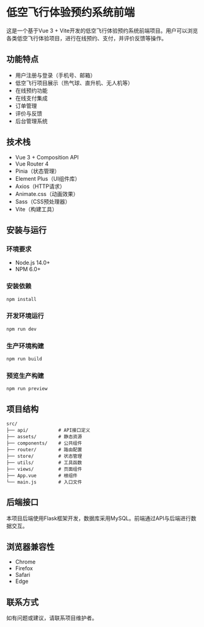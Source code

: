 # 低空飞行体验预约系统前端

这是一个基于Vue 3 + Vite开发的低空飞行体验预约系统前端项目。用户可以浏览各类低空飞行体验项目，进行在线预约、支付，并评价反馈等操作。

## 功能特点

- 用户注册与登录（手机号、邮箱）
- 低空飞行项目展示（热气球、直升机、无人机等）
- 在线预约功能
- 在线支付集成
- 订单管理
- 评价与反馈
- 后台管理系统

## 技术栈

- Vue 3 + Composition API
- Vue Router 4
- Pinia（状态管理）
- Element Plus（UI组件库）
- Axios（HTTP请求）
- Animate.css（动画效果）
- Sass（CSS预处理器）
- Vite（构建工具）

## 安装与运行

### 环境要求

- Node.js 14.0+
- NPM 6.0+

### 安装依赖

```bash
npm install
```

### 开发环境运行

```bash
npm run dev
```

### 生产环境构建

```bash
npm run build
```

### 预览生产构建

```bash
npm run preview
```

## 项目结构

```
src/
├── api/           # API接口定义
├── assets/        # 静态资源
├── components/    # 公共组件
├── router/        # 路由配置
├── store/         # 状态管理
├── utils/         # 工具函数
├── views/         # 页面组件
├── App.vue        # 根组件
└── main.js        # 入口文件
```

## 后端接口

本项目后端使用Flask框架开发，数据库采用MySQL。前端通过API与后端进行数据交互。

## 浏览器兼容性

- Chrome
- Firefox
- Safari
- Edge

## 联系方式

如有问题或建议，请联系项目维护者。 